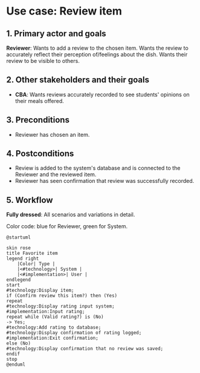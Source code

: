 # Use case: Review item

## 1. Primary actor and goals
__Reviewer__: Wants to add a review to the chosen item. Wants the review to accurately
reflect their perception of/feelings about the dish. Wants their review to be visible
to others.

## 2. Other stakeholders and their goals
* __CBA__: Wants reviews accurately recorded to see students' opinions
on their meals offered.

## 3. Preconditions
* Reviewer has chosen an item.

## 4. Postconditions
* Review is added to the system's database and is connected to the Reviewer and the
reviewed item.
* Reviewer has seen confirmation that review was successfully recorded.

## 5. Workflow
__Fully dressed__: All scenarios and variations in detail.

Color code: blue for Reviewer, green for System.

```plantuml
@startuml

skin rose
title Favorite item
legend right
    |Color| Type |
    |<#technology>| System |
    |<#implementation>| User |
endlegend
start
#technology:Display item;
if (Confirm review this item?) then (Yes)
repeat
#technology:Display rating input system;
#implementation:Input rating;
repeat while (Valid rating?) is (No)
-> Yes;
#technology:Add rating to database;
#technology:Display confirmation of rating logged;
#implementation:Exit confirmation;
else (No)
#technology:Display confirmation that no review was saved;
endif
stop
@enduml
```